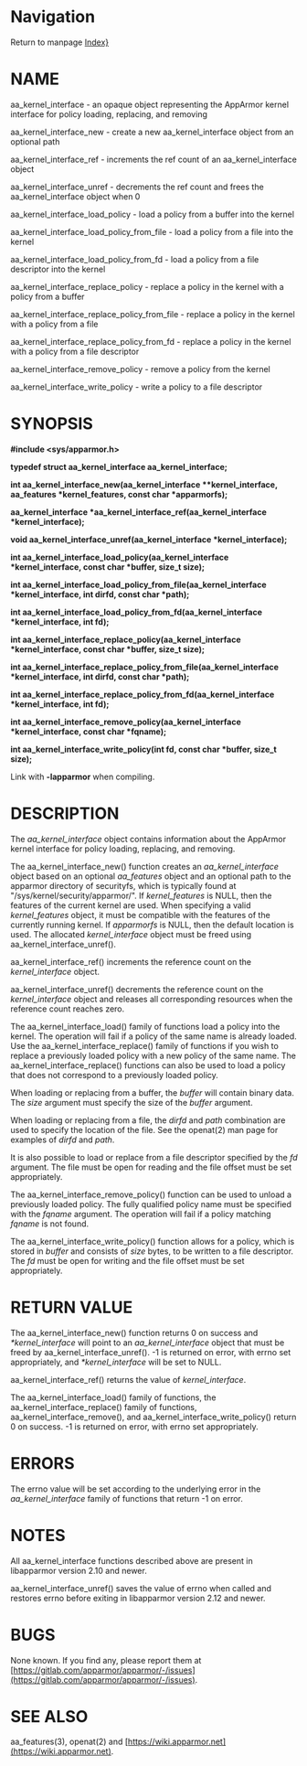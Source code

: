 # Navigation
Return to manpage [Index}](ManPages)


# NAME

aa\_kernel\_interface - an opaque object representing the AppArmor kernel interface for policy loading, replacing, and removing

aa\_kernel\_interface\_new - create a new aa\_kernel\_interface object from an optional path

aa\_kernel\_interface\_ref - increments the ref count of an aa\_kernel\_interface object

aa\_kernel\_interface\_unref - decrements the ref count and frees the aa\_kernel\_interface object when 0

aa\_kernel\_interface\_load\_policy - load a policy from a buffer into the kernel

aa\_kernel\_interface\_load\_policy\_from\_file - load a policy from a file into the kernel

aa\_kernel\_interface\_load\_policy\_from\_fd - load a policy from a file descriptor into the kernel

aa\_kernel\_interface\_replace\_policy - replace a policy in the kernel with a policy from a buffer

aa\_kernel\_interface\_replace\_policy\_from\_file - replace a policy in the kernel with a policy from a file

aa\_kernel\_interface\_replace\_policy\_from\_fd - replace a policy in the kernel with a policy from a file descriptor

aa\_kernel\_interface\_remove\_policy - remove a policy from the kernel

aa\_kernel\_interface\_write\_policy - write a policy to a file descriptor

# SYNOPSIS

**#include &lt;sys/apparmor.h>**

**typedef struct aa\_kernel\_interface aa\_kernel\_interface;**

**int aa\_kernel\_interface\_new(aa\_kernel\_interface \*\*kernel\_interface, aa\_features \*kernel\_features, const char \*apparmorfs);**

**aa\_kernel\_interface \*aa\_kernel\_interface\_ref(aa\_kernel\_interface \*kernel\_interface);**

**void aa\_kernel\_interface\_unref(aa\_kernel\_interface \*kernel\_interface);**

**int aa\_kernel\_interface\_load\_policy(aa\_kernel\_interface \*kernel\_interface, const char \*buffer, size\_t size);**

**int aa\_kernel\_interface\_load\_policy\_from\_file(aa\_kernel\_interface \*kernel\_interface, int dirfd, const char \*path);**

**int aa\_kernel\_interface\_load\_policy\_from\_fd(aa\_kernel\_interface \*kernel\_interface, int fd);**

**int aa\_kernel\_interface\_replace\_policy(aa\_kernel\_interface \*kernel\_interface, const char \*buffer, size\_t size);**

**int aa\_kernel\_interface\_replace\_policy\_from\_file(aa\_kernel\_interface \*kernel\_interface, int dirfd, const char \*path);**

**int aa\_kernel\_interface\_replace\_policy\_from\_fd(aa\_kernel\_interface \*kernel\_interface, int fd);**

**int aa\_kernel\_interface\_remove\_policy(aa\_kernel\_interface \*kernel\_interface, const char \*fqname);**

**int aa\_kernel\_interface\_write\_policy(int fd, const char \*buffer, size\_t size);**

Link with **-lapparmor** when compiling.

# DESCRIPTION

The _aa\_kernel\_interface_ object contains information about the AppArmor
kernel interface for policy loading, replacing, and removing.

The aa\_kernel\_interface\_new() function creates an _aa\_kernel\_interface_ object
based on an optional _aa\_features_ object and an optional path to the apparmor
directory of securityfs, which is typically found at
"/sys/kernel/security/apparmor/". If _kernel\_features_ is NULL, then the
features of the current kernel are used. When specifying a valid
_kernel\_features_ object, it must be compatible with the features of the
currently running kernel. If _apparmorfs_ is NULL, then the default location
is used. The allocated _kernel\_interface_ object must be freed using
aa\_kernel\_interface\_unref().

aa\_kernel\_interface\_ref() increments the reference count on the
_kernel\_interface_ object.

aa\_kernel\_interface\_unref() decrements the reference count on the
_kernel\_interface_ object and releases all corresponding resources when the
reference count reaches zero.

The aa\_kernel\_interface\_load() family of functions load a policy into the
kernel. The operation will fail if a policy of the same name is already loaded.
Use the aa\_kernel\_interface\_replace() family of functions if you wish to
replace a previously loaded policy with a new policy of the same name. The
aa\_kernel\_interface\_replace() functions can also be used to load a policy that
does not correspond to a previously loaded policy.

When loading or replacing from a buffer, the _buffer_ will contain binary
data. The _size_ argument must specify the size of the _buffer_ argument.

When loading or replacing from a file, the _dirfd_ and _path_ combination are
used to specify the location of the file. See the openat(2) man page for
examples of _dirfd_ and _path_.

It is also possible to load or replace from a file descriptor specified by the
_fd_ argument. The file must be open for reading and the file offset must be
set appropriately.

The aa\_kernel\_interface\_remove\_policy() function can be used to unload a
previously loaded policy. The fully qualified policy name must be specified
with the _fqname_ argument. The operation will fail if a policy matching
_fqname_ is not found.

The aa\_kernel\_interface\_write\_policy() function allows for a policy, which is
stored in _buffer_ and consists of _size_ bytes, to be written to a file
descriptor. The _fd_ must be open for writing and the file offset must be set
appropriately.

# RETURN VALUE

The aa\_kernel\_interface\_new() function returns 0 on success and
_\*kernel\_interface_ will point to an _aa\_kernel\_interface_ object that must
be freed by aa\_kernel\_interface\_unref(). -1 is returned on error, with errno
set appropriately, and _\*kernel\_interface_ will be set to NULL.

aa\_kernel\_interface\_ref() returns the value of _kernel\_interface_.

The aa\_kernel\_interface\_load() family of functions, the
aa\_kernel\_interface\_replace() family of functions,
aa\_kernel\_interface\_remove(), and aa\_kernel\_interface\_write\_policy()
return 0 on success. -1 is returned on error, with errno set appropriately.

# ERRORS

The errno value will be set according to the underlying error in the
_aa\_kernel\_interface_ family of functions that return -1 on error.

# NOTES

All aa\_kernel\_interface functions described above are present in libapparmor
version 2.10 and newer.

aa\_kernel\_interface\_unref() saves the value of errno when called and restores
errno before exiting in libapparmor version 2.12 and newer.

# BUGS

None known. If you find any, please report them at
[https://gitlab.com/apparmor/apparmor/-/issues](https://gitlab.com/apparmor/apparmor/-/issues).

# SEE ALSO

aa\_features(3), openat(2) and [https://wiki.apparmor.net](https://wiki.apparmor.net).
